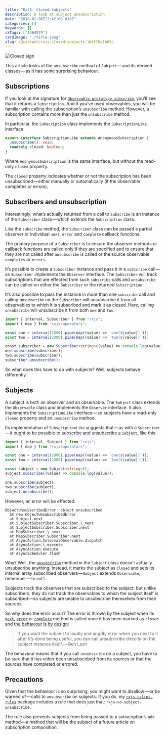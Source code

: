 ```yaml
---
title: "RxJS: Closed Subjects"
description: A look at subject unsubscription
date: "2018-02-06T11:42:09.818Z"
categories: []
keywords: []
ckTags: ["1464979"]
cardImage: "./title.jpeg"
slug: /@cartant/rxjs-closed-subjects-1b6f76c1b63c
---
```


![Closed sign](title.jpeg "Photo by Tim Mossholder on Unsplash")

This article looks at the `unsubscribe` method of `Subject` — and its derived classes — as it has some surprising behaviour.

## Subscriptions

If you look at the signature for [`Observable.prototype.subscribe`](https://github.com/ReactiveX/rxjs/blob/6.5.3/src/internal/Observable.ts#L73-L80), you’ll see that it returns a `Subscription`. And if you’ve used observables, you will be familiar with calling the subscription’s `unsubscribe` method. However, a subscription contains more than just the `unsubscribe` method.

In particular, the `Subscription` class implements the `SubscriptionLike` interface:

```ts
export interface SubscriptionLike extends AnonymousSubscription {
  unsubscribe(): void;
  readonly closed: boolean;
}
```

Where `AnonymousSubscription` is the same interface, but without the read-only `closed` property.

The `closed` property indicates whether or not the subscription has been unsubscribed — either manually or automatically (if the observable completes or errors).

## Subscribers and unsubscription

Interestingly, what’s actually returned from a call to `subscribe` is an instance of the `Subscriber` class — which extends the `Subscription` class.

Like the `subscribe` method, the `Subscriber` class can be passed a partial observer or individual `next`, `error` and `complete` callback functions.

The primary purpose of a `Subscriber` is to ensure the observer methods or callback functions are called only if they are specified and to ensure that they are not called after `unsubscribe` is called or the source observable `completes` or `errors`.

It’s possible to create a `Subscriber` instance and pass it in a `subscribe` call — as `Subscriber` implements the `Observer` interface. The `Subscriber` will track subscriptions that are effected from such `subscribe` calls and `unsubscribe` can be called on either the `Subscriber` or the returned `Subscription`.

It’s also possible to pass the instance in more than one `subscribe` call and calling `unsubscribe` on the `Subscriber` will unsubscribe it from all observables to which it is subscribed and mark it as closed. Here, calling `unsubscribe` will unsubscribe it from both `one` and `two`:

```ts
import { interval, Subscriber } from "rxjs";
import { map } from "rxjs/operators";

const one = interval(1000).pipe(map((value) => `one(${value})`));
const two = interval(2000).pipe(map((value) => `two(${value})`));

const subscriber = new Subscriber<string>((value) => console.log(value));
one.subscribe(subscriber);
two.subscribe(subscriber);
subscriber.unsubscribe();
```

So what does this have to do with subjects? Well, subjects behave differently.

## Subjects

A subject is both an observer and an observable. The `Subject` class extends the `Observable` class and implements the `Observer` interface. It also implements the `SubscriptionLike` interface — so subjects have a read-only `closed` property and an `unsubscribe` method.

Its implementation of `SubscriptionLike` suggests that — as with a `Subscriber` — it ought to be possible to subscribe and unsubscribe a `Subject`, like this:

```ts
import { interval, Subject } from "rxjs";
import { map } from "rxjs/operators";

const one = interval(1000).pipe(map((value) => `one(${value})`));
const two = interval(2000).pipe(map((value) => `two(${value})`));

const subject = new Subject<string>();
subject.subscribe((value) => console.log(value));

one.subscribe(subject);
two.subscribe(subject);
subject.unsubscribe();
```

However, an error will be effected:

```text
ObjectUnsubscribedError: object unsubscribed
  at new ObjectUnsubscribedError
  at Subject.next
  at SubjectSubscriber.Subscriber.\_next
  at SubjectSubscriber.Subscriber.next
  at MapSubscriber.\_next
  at MapSubscriber.Subscriber.next
  at AsyncAction.IntervalObservable.dispatch
  at AsyncAction.\_execute
  at AsyncAction.execute
  at AsyncScheduler.flush
```

Why? Well, the [`unsubscribe`](https://github.com/ReactiveX/rxjs/blob/5.5.6/src/Subject.ts#L96-L100) method in the `Subject` class doesn’t actually unsubscribe anything. Instead, it marks the subject as `closed` and sets its internal array subscribed observers — `Subject` extends `Observable`, remember — to `null`.

Subjects track the observers that are subscribed to the subject, but unlike subscribers, they do not track the observables to which the subject itself is subscribed — so subjects are unable to unsubscribe themselves from their sources.

So why does the error occur? The error is thrown by the subject when its [`next`](https://github.com/ReactiveX/rxjs/blob/5.5.6/src/Subject.ts#L53-L55), [`error`](https://github.com/ReactiveX/rxjs/blob/5.5.6/src/Subject.ts#L67-L69) or [`complete`](https://github.com/ReactiveX/rxjs/blob/5.5.6/src/Subject.ts#L83-L85) method is called once it has been marked as `closed` and [the behaviour is by design](https://medium.com/@benlesh/on-the-subject-of-subjects-in-rxjs-2b08b7198b93):

> If you want the subject to loudly and angrily error when you next to it after it’s done being useful, you can call unsubscribe directly on the subject instance itself. — Ben Lesh

The behaviour means that if you call `unsubscribe` on a subject, you have to be sure that it has either been unsubscribed from its sources or that the sources have completed or errored.

## Precautions

Given that the behaviour is so surprising, you might want to disallow — or be warned of — calls to `unsubscribe` on subjects. If you do, my [`rxjs-tslint-rules`](https://github.com/cartant/rxjs-tslint-rules) package includes a rule that does just that: `rxjs-no-subject-unsubscribe`.

The rule also prevents subjects from being passed to a subscription’s `add` method — a method that will be the subject of a future article on subscription composition.
